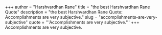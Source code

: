 +++
author = "Harshvardhan Rane"
title = "the best Harshvardhan Rane Quote"
description = "the best Harshvardhan Rane Quote: Accomplishments are very subjective."
slug = "accomplishments-are-very-subjective"
quote = '''Accomplishments are very subjective.'''
+++
Accomplishments are very subjective.

